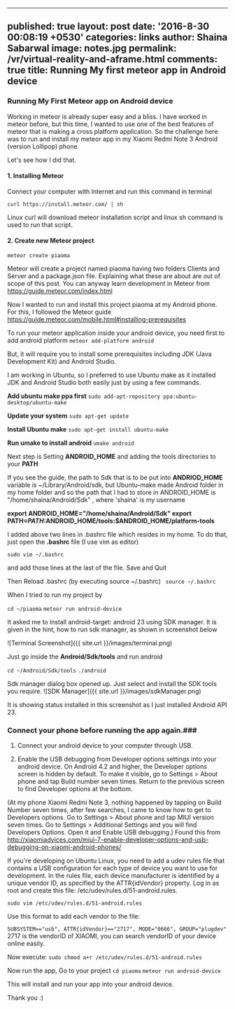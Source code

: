 
---
published: true 
layout: post 
date: '2016-8-30 00:08:19 +0530' 
categories: links 
author: Shaina Sabarwal image: 
notes.jpg permalink: /vr/virtual-reality-and-aframe.html 
comments: true 
title: Running My first meteor app in Android device
---
### Running My First Meteor app on Android device

Working in meteor is already super easy and a bliss. I have worked in meteor before, but this time, I wanted to use one of the best features of meteor that is making a cross platform application. 
So the challenge here was to run and install my meteor app in my Xiaomi Redmi Note 3 Android (version Lollipop) phone.

Let's see how I did that.

#### 1. Installing Meteor 

Connect your computer with Internet and run this command in terminal

` curl https://install.meteor.com/ | sh `

Linux curl will download meteor installation script and linux sh command is used to run that script.

#### 2. Create new Meteor project
 
` meteor create piaoma `

Meteor will create a project named piaoma having two folders Clients and Server and a package.json file. Explaining what these are about are out of scope of this post. You can anyway learn development in Meteor from https://guide.meteor.com/index.html

Now I wanted to run and install this project piaoma at my Android phone.
For this, I followed the Meteor guide https://guide.meteor.com/mobile.html#installing-prerequisites

To run your meteor application inside your android device, you need first to add android platform 
` meteor add-platform android `

But, it will require you to install some prerequisites including JDK (Java Development Kit) and Android Studio.

I am working in Ubuntu, so I preferred to use Ubuntu make as it installed JDK and Android Studio both easily just by using a few commands. 

**Add ubuntu make ppa first**
` sudo add-apt-repository ppa:ubuntu-desktop/ubuntu-make `

**Update your system**
` sudo apt-get update `

**Install Ubuntu make**
` sudo apt-get install ubuntu-make `

**Run umake to install android**
` umake android `

Next step is Setting **ANDROID_HOME** and adding the tools directories to your **PATH**

If you see the guide, the path to Sdk that is to be put into **ANDRIOD_HOME** variable is ~/Library/Android/sdk, but Ubuntu-make made Android folder in my home folder and so the path that I had to store in ANDROID_HOME is "/home/shaina/Android/Sdk" , where 'shaina' is my username

**export ANDROID_HOME="/home/shaina/Android/Sdk"
export PATH=$PATH:$ANDROID_HOME/tools:$ANDROID_HOME/platform-tools**

I added above two lines in .bashrc file which resides in my home. To do that, just open the **.bashrc** file (I use vim as editor)

`sudo vim ~/.bashrc `

and add those lines at the last of the file.
Save and Quit

Then Reload .bashrc (by executing source ~/.bashrc)
` source ~/.bashrc`

When I tried to run my project by 

` cd ~/piaoma `
` meteor run android-device `

It asked me to install android-target: android 23 using SDK manager.
It is given in the hint, how to run sdk manager, as shown in screenshot below

![Terminal Screenshot]({{ site.url }}/images/terminal.png)

Just go inside the **Android/Sdk/tools** and run android 

` cd ~/Android/Sdk/tools `
` ./android `

Sdk manager dialog box opened up. Just select and install the SDK tools you require. 
![SDK Manager]({{ site.url }}/images/sdkManager.png)

It is showing status installed in this screenshot as I just installed Android API 23.

### Connect your phone before running the app again.###

1. Connect your android device to your computer through USB.  

2. Enable the USB debugging from Developer options settings into your android device. On Android 4.2 and higher, the Developer options screen is hidden by default. To make it visible, go to Settings > About phone and tap Build number seven times. Return to the previous screen to find Developer options at the bottom.

(At my phone Xiaomi Redmi Note 3, nothing happened by tapping on Build Number seven times, after few searches, I came to know how to get to Developers options. Go to Settings > About phone and tap MIUI version seven times. Go to Settings > Additional Settings and you will find Developers Options. Open it and Enable USB debugging.)
Found this from http://xiaomiadvices.com/miui-7-enable-developer-options-and-usb-debugging-on-xiaomi-android-phones/

If you're developing on Ubuntu Linux, you need to add a udev rules file that contains a USB configuration for each type of device you want to use for development. In the rules file, each device manufacturer is identified by a unique vendor ID, as specified by the ATTR{idVendor} property.
Log in as root and create this file: /etc/udev/rules.d/51-android.rules.

` sudo vim /etc/udev/rules.d/51-android.rules `

Use this format to add each vendor to the file:

`SUBSYSTEM=="usb", ATTR{idVendor}=="2717", MODE="0666", GROUP="plugdev" `
2717 is the vendorID of XIAOMI, you can search vendorID of your device online easily. 

Now execute:
` sudo chmod a+r /etc/udev/rules.d/51-android.rules `

Now run the app, Go to your project
` cd piaoma `
` meteor run android-device `

This will install and run your app into your android device.

Thank you :)









